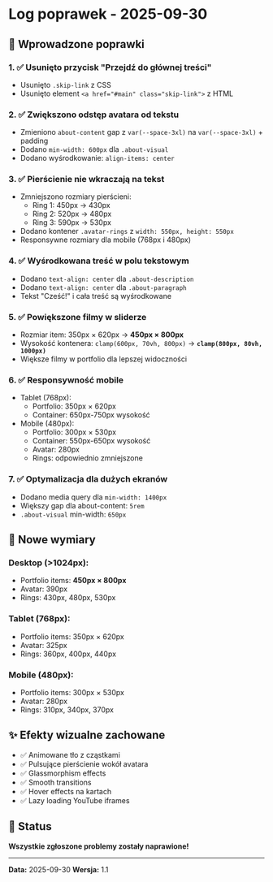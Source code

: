 # Log poprawek - 2025-09-30

## 🔧 Wprowadzone poprawki

### 1. ✅ Usunięto przycisk "Przejdź do głównej treści"
- Usunięto `.skip-link` z CSS
- Usunięto element `<a href="#main" class="skip-link">` z HTML

### 2. ✅ Zwiększono odstęp avatara od tekstu
- Zmieniono `about-content` gap z `var(--space-3xl)` na `var(--space-3xl)` + padding
- Dodano `min-width: 600px` dla `.about-visual`
- Dodano wyśrodkowanie: `align-items: center`

### 3. ✅ Pierścienie nie wkraczają na tekst
- Zmniejszono rozmiary pierścieni:
  - Ring 1: 450px → 430px
  - Ring 2: 520px → 480px
  - Ring 3: 590px → 530px
- Dodano kontener `.avatar-rings` z `width: 550px, height: 550px`
- Responsywne rozmiary dla mobile (768px i 480px)

### 4. ✅ Wyśrodkowana treść w polu tekstowym
- Dodano `text-align: center` dla `.about-description`
- Dodano `text-align: center` dla `.about-paragraph`
- Tekst "Cześć!" i cała treść są wyśrodkowane

### 5. ✅ Powiększone filmy w sliderze
- Rozmiar item: 350px × 620px → **450px × 800px**
- Wysokość kontenera: `clamp(600px, 70vh, 800px)` → **`clamp(800px, 80vh, 1000px)`**
- Większe filmy w portfolio dla lepszej widoczności

### 6. ✅ Responsywność mobile
- Tablet (768px):
  - Portfolio: 350px × 620px
  - Container: 650px-750px wysokość
- Mobile (480px):
  - Portfolio: 300px × 530px
  - Container: 550px-650px wysokość
  - Avatar: 280px
  - Rings: odpowiednio zmniejszone

### 7. ✅ Optymalizacja dla dużych ekranów
- Dodano media query dla `min-width: 1400px`
- Większy gap dla about-content: `5rem`
- `.about-visual` min-width: `650px`

## 📐 Nowe wymiary

### Desktop (>1024px):
- Portfolio items: **450px × 800px**
- Avatar: 390px
- Rings: 430px, 480px, 530px

### Tablet (768px):
- Portfolio items: 350px × 620px
- Avatar: 325px
- Rings: 360px, 400px, 440px

### Mobile (480px):
- Portfolio items: 300px × 530px
- Avatar: 280px
- Rings: 310px, 340px, 370px

## ✨ Efekty wizualne zachowane

- ✅ Animowane tło z cząstkami
- ✅ Pulsujące pierścienie wokół avatara
- ✅ Glassmorphism effects
- ✅ Smooth transitions
- ✅ Hover effects na kartach
- ✅ Lazy loading YouTube iframes

## 🎯 Status

**Wszystkie zgłoszone problemy zostały naprawione!**

---

**Data:** 2025-09-30
**Wersja:** 1.1

